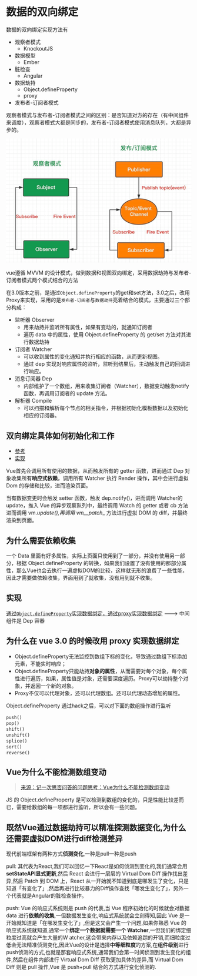 # 数据的双向绑定

数据的双向绑定实现方法有

* 观察者模式
  * KnockoutJS
* 数据模型
  * Ember
* 脏检查
  * Angular
* 数据劫持
  * Object.defineProperty
  * proxy
* 发布者-订阅者模式
  
观察者模式与发布者-订阅者模式之间的区别：是否知道对方的存在（有中间组件来调度），观察者模式大都是同步的，发布者-订阅者模式使用消息队列，大都是异步的。

![观察者模式与发布者-订阅者模式之间的区别](../images/观察者与发布订阅者的区别.png)

vue遵循 MVVM 的设计模式，做到数据和视图双向绑定，采用数据劫持与发布者-订阅者模式两个模式结合的方法

在3.0版本之前，是通过`Object.defineProperty`的get和set方法，3.0之后，改用Proxy来实现，采用的是`发布者-订阅者`与`数据劫持`亮着结合的模式，主要通过三个部分构成：

* 监听器 Observer
  * 用来劫持并监听所有属性，如果有变动的，就通知订阅者
  * 遍历 data 中的属性，使用 Object.defineProperty 的 get/set 方法对其进行数据劫持
* 订阅者 Watcher
  * 可以收到属性的变化通知并执行相应的函数，从而更新视图。
  * 通过 dep 实现对响应属性的监听，监听到结果后，主动触发自己的回调进行响应。
* 消息订阅器 Dep
  * 内部维护了一个数组，用来收集订阅者（Watcher），数据变动触发notify 函数，再调用订阅者的 update 方法。
* 解析器 Compile
  * 可以扫描和解析每个节点的相关指令，并根据初始化模板数据以及初始化相应的订阅器。

## 双向绑定具体如何初始化和工作

* [参考](https://blog.seosiwei.com/detail/22)
* [实现](https://blog.seosiwei.com/detail/35)

Vue首先会调用所有使用的数据，从而触发所有的 getter 函数，进而通过 Dep 对象收集所有**响应式依赖**，调用所有 Watcher 执行 Render 操作，其中会进行虚拟 Dom 的存储和比较，进而渲染页面。

当有数据变更时会触发 setter 函数，触发 dep.notify()，进而调用 Watcher的 update，推入 Vue 的异步观察队列中，最终调用 Watch 的 getter 或者 cb 方法进而调用 vm._update(),再调用 vm__patch__ 方法进行虚拟 DOM 的 diff，并最终渲染到页面。

## 为什么需要依赖收集

一个 Data 里面有好多属性，实际上页面只使用到了一部分，并没有使用另一部分，根据 Object.defineProperty 的转换，如果我们设置了没有使用的那部分属性，那么Vue也会去执行一遍虚拟DOM的比较，这样就无形的浪费了一些性能，因此才需要做依赖收集，界面用到了就收集，没有用到就不收集。

## 实现

[通过`Object.defineProperty`实现数据绑定，通过proxy实现数据绑定](https://juejin.im/post/5acd0c8a6fb9a028da7cdfaf#heading-12) ---> 中间组件是 Dep 容器

## 为什么在 vue 3.0 的时候改用 proxy 实现数据绑定

* Object.defineProperty无法监控到数组下标的变化，导致通过数组下标添加元素，不能实时响应；
* Object.defineProperty只能劫持**对象的属性**，从而需要对每个对象，每个属性进行遍历，如果，属性值是对象，还需要深度遍历。Proxy可以劫持整个对象，并返回一个新的对象。
* Proxy不仅可以代理对象，还可以代理数组。还可以代理动态增加的属性。

Object.defineProperty 通过hack之后，可以对下面的数组操作进行监听

```JS
push()
pop()
shift()
unshift()
splice()
sort()
reverse()
```

## Vue为什么不能检测数组变动

> [来源：记一次思否问答的问题思考：Vue为什么不能检测数组变动](https://segmentfault.com/a/1190000015783546)

JS 的 Object.defineProperty 是可以检测到数组的变化的，只是性能比较差而已，需要给数组的每一项都进行监听，所以会有一些问题。

## 既然Vue通过数据劫持可以精准探测数据变化,为什么还需要虚拟DOM进行diff检测差异

现代前端框架有两种方式**侦测变化**,一种是pull一种是push

pull: 其代表为React,我们可以回忆一下React是如何侦测到变化的,我们通常会用**setStateAPI显式更新**,然后 React 会进行一层层的 Virtual Dom Diff 操作找出差异,然后 Patch 到 DOM 上，React 从一开始就不知道到底是哪发生了变化，只是知道「有变化了」,然后再进行比较暴力的Diff操作查找「哪发生变化了」，另外一个代表就是Angular的脏检查操作。

push: Vue 的响应式系统则是 push 的代表,当 Vue 程序初始化的时候就会对数据 data 进行**依赖的收集**,一但数据发生变化,响应式系统就会立刻得知,因此 Vue 是一开始就知道是「在哪发生变化了」,但是这又会产生一个问题,如果你熟悉 Vue 的响应式系统就知道,通常一个**绑定一个数据就需要一个 Watcher**,一但我们的绑定细粒度过高就会产生大量的W atcher,这会带来内存以及依赖追踪的开销,而细粒度过低会无法精准侦测变化,因此Vue的设计是选择**中等细粒度**的方案,在**组件级别**进行push侦测的方式,也就是那套响应式系统,通常我们会第一时间侦测到发生变化的组件,然后在组件内部进行 Virtual Dom Diff 获取更加具体的差异,而 Virtual Dom Diff 则是 pull 操作,Vue 是 push+pull 结合的方式进行变化侦测的.
